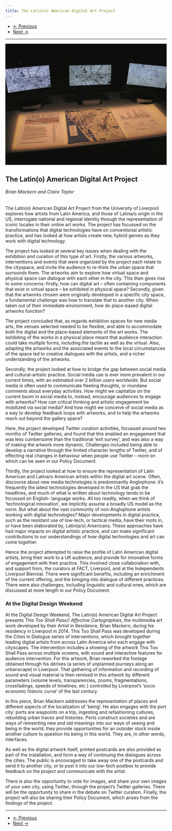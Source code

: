 ```yaml
---
title: The Latin(o) American Digital Art Project
---
```


<nav aria-label="...">
  <ul class="pager">
    <li class="previous"><a href="16.html"><span aria-hidden="true">&larr;</span> Previous</a></li>
    <li class="next"><a href="18.html">Next <span aria-hidden="true">&rarr;</span></a></li>
  </ul>
</nav>

---

![](images/17.jpg)

## The Latin(o) American Digital Art Project
*Brian Mackern and Claire Taylor*
<br />
<br />
<br />
The Latin(o) American Digital Art Project from the University of Liverpool explores how artists from Latin America, and those of Latina/o origin in the US, interrogate national and regional identity through the representation of iconic locales in their online art works. The project has focussed on the transformations that digital technologies have on conventional artistic practice, and has looked at how artists create new, hybrid genres as they work with digital technology.

The project has looked at several key issues when dealing with the exhibition and curation of this type of art. Firstly, the various artworks, interventions and events that were organized by the project each relate to the cityspace, and invite the audience to re-think the urban space that surrounds them. The artworks aim to explore how virtual space and physical space can dialogue with each other in the city. This then gives rise to some concerns: firstly, how can digital art – often containing components that exist in virtual space – be exhibited in physical space? Secondly, given that the artworks chosen were originally developed in a specific city space, a fundamental challenge was how to translate that to another city. When taken out of their immediate environment, how do place-based digital artworks function?

The project concluded that, as regards exhibition spaces for new media arts, the venues selected needed to be flexible, and able to accommodate both the digital and the place-based elements of the art works. The exhibiting of the works in a physical place meant that audience interaction could take multiple forms, including the tactile as well as the virtual. Also, adapting the artworks and the associated events to the local circumstances of the space led to creative dialogues with the artists, and a richer understanding of the artworks.

Secondly, the project looked at how to bridge the gap between social media and cultural-artistic practice. Social media use is ever more prevalent in our current times, with an estimated over 2 billion users worldwide. But social media is often used to communicate fleeting thoughts, or mundane comments about everyday activities. How might we capitalize on the current boom in social media to, instead, encourage audiences to engage with artworks? How can critical thinking and artistic engagement be mobilized via social media? And how might we conceive of social media as a way to develop feedback loops with artworks, and to help the artworks reach out beyond the gallery space?

Here, the project developed Twitter curation activities, focussed around two months of Twitter galleries, and found that this enabled an engagement that was less cumbersome than the traditional ‘exit survey’, and was also a way of making the artwork more dynamic. Challenges included being able to develop a narrative through the limited character lengths of Twitter, and of effecting real changes in behaviour when people use Twitter – more on which can be seen in our Policy Document.

Thirdly, the project looked at how to ensure the representation of Latin American and Latina/o American artists within the digital art scene. Often, discourse about new media technologies is predominantly Anglophone: it’s frequently the latest technologies developed in the US that grab the headlines, and much of what is written about technology tends to be focussed on English- language works. All too readily, when we think of ‘technological innovation’, we implicitly assume a broadly US model as the norm. But what about the vast community of non-Anglophone artists working with digital technologies? Major developments in digital practice, such as the resistant use of low-tech, or tactical media, have their roots in, or have been elaborated by, Latin(a/o) Americans. These approaches have had major impacts on digital artistic practice, and can make significant contributions to our understandings of how digital technologies and art can come together.

Hence the project attempted to raise the profile of Latin American digital artists, bring their work to a UK audience, and provide for innovative forms of engagement with their practice. This involved close collaboration with, and support from, the curators at FACT, Liverpool, and at the Independents Liverpool Biennial. There were significant benefits, including an enrichment of the current offering, and the bringing into dialogue of different practices. There were also challenges, including linguistic and cultural ones, which are discussed at more length in our Policy Document.

### At the Digital Design Weekend
At the Digital Design Weekend, The Latin(o) American Digital Art Project presents *This Too Shall Pass// Affective Cartographies*, the multimedia art work developed by their Artist in Residence, Brian Mackern, during his residency in Liverpool in 2014. This Too Shall Pass was developed during the Cities in Dialogue series of interventions, which brought together leading digital artists from across Latin America who each engage with cityscapes. The intervention includes a showing of the artwork This Too Shall Pass across multiple screens, with sound and interactive features for audience intervention. For this artwork, Brian reworked the footage obtained through his dérives (a series of unplanned journeys along an urbanscape) in Liverpool. That gathering of information and recording of sound and visual material is then remixed in this artwork by different parameters (volume levels, transparencies, zooms, fragmentations, crossfadings, speeds of timelines, etc.) controlled by Liverpool’s ‘socio economic historic curve’ of the last century.

In this piece, Brian Mackern addresses the representation of places and different aspects of the localization of ‘being’. He also engages with the port city: ports are waypoints on a trip, ingesting and refashioning cultures, rebuilding urban traces and histories. Ports construct societies and are ways of reinserting new and old meanings into our ways of seeing and being in the world; they provide opportunities for an outsider stuck inside another culture to question his being in this world. They are, in other words, interfaces.

As well as the digital artwork itself, printed postcards are also provided as part of the installation, and form a way of continuing the dialogues across the cities. The public is encouraged to take away one of the postcards and send it to another city, or to post it into our low-tech postbox to provide feedback on the project and communicate with the artist.

There is also the opportunity to vote for images, and share your own images of your own city, using Twitter, through the project’s Twitter galleries. There will be the opportunity to share in the debate on Twitter curation. Finally, the project will also be sharing their Policy Document, which arises from the findings of the project.

---

<nav aria-label="...">
  <ul class="pager">
    <li class="previous"><a href="16.html"><span aria-hidden="true">&larr;</span> Previous</a></li>
    <li class="next"><a href="18.html">Next <span aria-hidden="true">&rarr;</span></a></li>
  </ul>
</nav>
